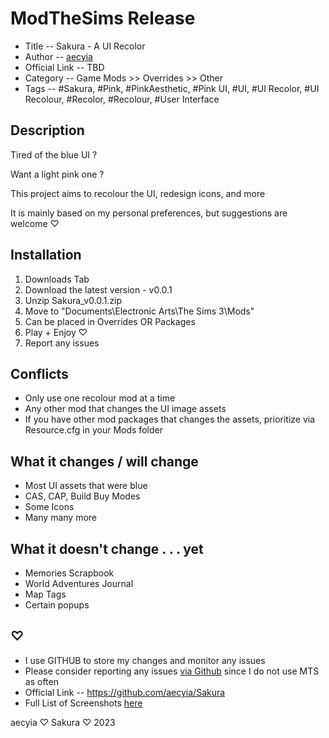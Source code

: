# ModTheSims Release

+ Title -- Sakura - A UI Recolor
+ Author -- [aecyia](https://modthesims.info/m/10250827)
+ Official Link -- TBD
+ Category -- Game Mods >> Overrides >> Other
+ Tags -- #Sakura, #Pink, #PinkAesthetic, #Pink UI, #UI, #UI Recolor, #UI Recolour, #Recolor, #Recolour, #User Interface

## Description

Tired of the blue UI ?

Want a light pink one ?

This project aims to recolour the UI, redesign icons, and more

It is mainly based on my personal preferences, but suggestions are welcome ♡

## Installation

1. Downloads Tab
2. Download the latest version - v0.0.1
3. Unzip Sakura_v0.0.1.zip
4. Move to "Documents\Electronic Arts\The Sims 3\Mods\"
5. Can be placed in Overrides OR Packages
6. Play + Enjoy ♡
7. Report any issues

## Conflicts

+ Only use one recolour mod at a time
+ Any other mod that changes the UI image assets
+ If you have other mod packages that changes the assets, prioritize via Resource.cfg in your Mods folder

## What it changes / will change

+ Most UI assets that were blue
+ CAS, CAP, Build Buy Modes
+ Some Icons
+ Many many more

## What it doesn't change . . . yet

+ Memories Scrapbook
+ World Adventures Journal
+ Map Tags
+ Certain popups

## ♡

+ I use GITHUB to store my changes and monitor any issues
+ Please consider reporting any issues [via Github](https://github.com/aecyia/Sakura/issues) since I do not use MTS as often
+ Official Link -- https://github.com/aecyia/Sakura
+ Full List of Screenshots [here](https://github.com/aecyia/Sakura/discussions/14)

aecyia ♡ Sakura ♡ 2023
